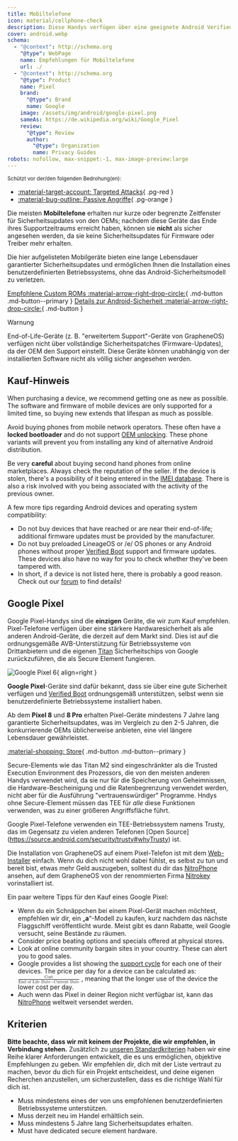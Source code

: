 ```yaml
---
title: Mobiltelefone
icon: material/cellphone-check
description: Diese Handys verfügen über eine geeignete Android Verified Boot-Unterstützung für benutzerdefinierte Betriebssysteme.
cover: android.webp
schema:
  - "@context": http://schema.org
    "@type": WebPage
    name: Empfehlungen für Mobiltelefone
    url: ./
  - "@context": http://schema.org
    "@type": Product
    name: Pixel
    brand:
      "@type": Brand
      name: Google
    image: /assets/img/android/google-pixel.png
    sameAs: https://de.wikipedia.org/wiki/Google_Pixel
    review:
      "@type": Review
      author:
        "@type": Organization
        name: Privacy Guides
robots: nofollow, max-snippet:-1, max-image-preview:large
---
```


<small>Schützt vor der/den folgenden Bedrohung(en):</small>

- [:material-target-account: Targeted Attacks](basics/common-threats.md#attacks-against-specific-individuals){ .pg-red }
- [:material-bug-outline: Passive Angriffe](basics/common-threats.md#security-and-privacy){ .pg-orange }

Die meisten **Mobiltelefone** erhalten nur kurze oder begrenzte Zeitfenster für Sicherheitsupdates von den OEMs; nachdem diese Geräte das Ende ihres Supportzeitraums erreicht haben, können sie **nicht** als sicher angesehen werden, da sie keine Sicherheitsupdates für Firmware oder Treiber mehr erhalten.

Die hier aufgelisteten Mobilgeräte bieten eine lange Lebensdauer garantierter Sicherheitsupdates und ermöglichen Ihnen die Installation eines benutzerdefinierten Betriebssystems, ohne das Android-Sicherheitsmodell zu verletzen.

[Empfohlene Custom ROMs :material-arrow-right-drop-circle:](android/distributions.md){ .md-button .md-button--primary } [Details zur Android-Sicherheit :material-arrow-right-drop-circle:](os/android-overview.md#security-protections){ .md-button }

<div class="admonition warning" markdown>
<p class="admonition-title">Warnung</p>

End-of-Life-Geräte (z. B. "erweitertem Support"-Geräte von GrapheneOS) verfügen nicht über vollständige Sicherheitspatches (Firmware-Updates), da der OEM den Support einstellt. Diese Geräte können unabhängig von der installierten Software nicht als völlig sicher angesehen werden.

</div>

## Kauf-Hinweis

When purchasing a device, we recommend getting one as new as possible. The software and firmware of mobile devices are only supported for a limited time, so buying new extends that lifespan as much as possible.

Avoid buying phones from mobile network operators. These often have a **locked bootloader** and do not support [OEM unlocking](https://source.android.com/devices/bootloader/locking_unlocking). These phone variants will prevent you from installing any kind of alternative Android distribution.

Be very **careful** about buying second hand phones from online marketplaces. Always check the reputation of the seller. If the device is stolen, there's a possibility of it being entered in the [IMEI database](https://gsma.com/get-involved/working-groups/terminal-steering-group/imei-database). There is also a risk involved with you being associated with the activity of the previous owner.

A few more tips regarding Android devices and operating system compatibility:

- Do not buy devices that have reached or are near their end-of-life; additional firmware updates must be provided by the manufacturer.
- Do not buy preloaded LineageOS or /e/ OS phones or any Android phones without proper [Verified Boot](https://source.android.com/security/verifiedboot) support and firmware updates. These devices also have no way for you to check whether they've been tampered with.
- In short, if a device is not listed here, there is probably a good reason. Check out our [forum](https://discuss.privacyguides.net) to find details!

## Google Pixel

Google Pixel-Handys sind die **einzigen** Geräte, die wir zum Kauf empfehlen. Pixel-Telefone verfügen über eine stärkere Hardwaresicherheit als alle anderen Android-Geräte, die derzeit auf dem Markt sind. Dies ist auf die ordnungsgemäße AVB-Unterstützung für Betriebssysteme von Drittanbietern und die eigenen [Titan](https://security.googleblog.com/2021/10/pixel-6-setting-new-standard-for-mobile.html) Sicherheitschips von Google zurückzuführen, die als Secure Element fungieren.

<div class="admonition recommendation" markdown>

![Google Pixel 6](assets/img/android/google-pixel.png){ align=right }

**Google Pixel**-Geräte sind dafür bekannt, dass sie über eine gute Sicherheit verfügen und [Verified Boot](https://source.android.com/security/verifiedboot) ordnungsgemäß unterstützen, selbst wenn sie benutzerdefinierte Betriebssysteme installiert haben.

Ab dem **Pixel 8** und **8 Pro** erhalten Pixel-Geräte mindestens 7 Jahre lang garantierte Sicherheitsupdates, was im Vergleich zu den 2-5 Jahren, die konkurrierende OEMs üblicherweise anbieten, eine viel längere Lebensdauer gewährleistet.

[:material-shopping: Store](https://store.google.com/category/phones){ .md-button .md-button--primary }

</div>

Secure-Elements wie das Titan M2 sind eingeschränkter als die Trusted Execution Environment des Prozessors, die von den meisten anderen Handys verwendet wird, da sie nur für die Speicherung von Geheimnissen, die Hardware-Bescheinigung und die Ratenbegrenzung verwendet werden, nicht aber für die Ausführung "vertrauenswürdiger" Programme. Hndys ohne Secure-Element müssen das TEE für _alle_ diese Funktionen verwenden, was zu einer größeren Angriffsfläche führt.

Google Pixel-Telefone verwenden ein TEE-Betriebssystem namens Trusty, das im Gegensatz zu vielen anderen Telefonen [Open Source] (https://source.android.com/security/trusty#whyTrusty) ist.

Die Installation von GrapheneOS auf einem Pixel-Telefon ist mit dem [Web-Installer](https://grapheneos.org/install/web) einfach. Wenn du dich nicht wohl dabei fühlst, es selbst zu tun und bereit bist, etwas mehr Geld auszugeben, solltest du dir das [NitroPhone](https://shop.nitrokey.com/shop) ansehen, auf dem GrapheneOS von der renommierten Firma [Nitrokey](https://nitrokey.com/about) vorinstalliert ist.

Ein paar weitere Tipps für den Kauf eines Google Pixel:

- Wenn du ein Schnäppchen bei einem Pixel-Gerät machen möchtest, empfehlen wir dir, ein „**a**“-Modell zu kaufen, kurz nachdem das nächste Flaggschiff veröffentlicht wurde. Meist gibt es dann Rabatte, weil Google versucht, seine Bestände zu räumen.
- Consider price beating options and specials offered at physical stores.
- Look at online community bargain sites in your country. These can alert you to good sales.
- Google provides a list showing the [support cycle](https://support.google.com/nexus/answer/4457705) for each one of their devices. The price per day for a device can be calculated as: <math xmlns="http://www.w3.org/1998/Math/MathML" display="inline" class="tml-display" style="display:inline math;"> <mfrac> <mtext>Cost</mtext> <mrow> <mtext>End of Life Date</mtext> <mo>−</mo> <mtext>Current Date</mtext> </mrow> </mfrac> </math>
  , meaning that the longer use of the device the lower cost per day.
- Auch wenn das Pixel in deiner Region nicht verfügbar ist, kann das [NitroPhone](https://shop.nitrokey.com/shop) weltweit versendet werden.

## Kriterien

**Bitte beachte, dass wir mit keinem der Projekte, die wir empfehlen, in Verbindung stehen.** Zusätzlich zu [unseren Standardkriterien](about/criteria.md) haben wir eine Reihe klarer Anforderungen entwickelt, die es uns ermöglichen, objektive Empfehlungen zu geben. Wir empfehlen dir, dich mit der Liste vertraut zu machen, bevor du dich für ein Projekt entscheidest, und deine eigenen Recherchen anzustellen, um sicherzustellen, dass es die richtige Wahl für dich ist.

- Muss mindestens eines der von uns empfohlenen benutzerdefinierten Betriebssysteme unterstützen.
- Muss derzeit neu im Handel erhältlich sein.
- Muss mindestens 5 Jahre lang Sicherheitsupdates erhalten.
- Must have dedicated secure element hardware.
